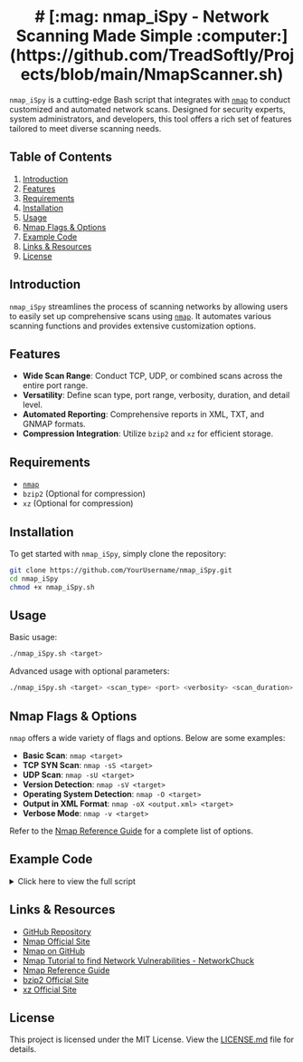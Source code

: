 <h1 align="center"># [:mag: nmap_iSpy - Network Scanning Made Simple :computer:](https://github.com/TreadSoftly/Projects/blob/main/NmapScanner.sh)</h1>

`nmap_iSpy` is a cutting-edge Bash script that integrates with [`nmap`](https://github.com/nmap/nmap) to conduct customized and automated network scans. Designed for security experts, system administrators, and developers, this tool offers a rich set of features tailored to meet diverse scanning needs.

## Table of Contents

1. [Introduction](#introduction)
2. [Features](#features)
3. [Requirements](#requirements)
4. [Installation](#installation)
5. [Usage](#usage)
6. [Nmap Flags & Options](#nmap-flags--options)
7. [Example Code](#example-code)
8. [Links & Resources](#links--resources)
9. [License](#license)

## Introduction

`nmap_iSpy` streamlines the process of scanning networks by allowing users to easily set up comprehensive scans using [`nmap`](https://github.com/nmap/nmap). It automates various scanning functions and provides extensive customization options.

## Features

- **Wide Scan Range**: Conduct TCP, UDP, or combined scans across the entire port range.
- **Versatility**: Define scan type, port range, verbosity, duration, and detail level.
- **Automated Reporting**: Comprehensive reports in XML, TXT, and GNMAP formats.
- **Compression Integration**: Utilize `bzip2` and `xz` for efficient storage.

## Requirements

- [`nmap`](https://github.com/nmap/nmap)
- `bzip2` (Optional for compression)
- `xz` (Optional for compression)

## Installation

To get started with `nmap_iSpy`, simply clone the repository:

```bash
git clone https://github.com/YourUsername/nmap_iSpy.git
cd nmap_iSpy
chmod +x nmap_iSpy.sh
```

## Usage

Basic usage:

```bash
./nmap_iSpy.sh <target>
```

Advanced usage with optional parameters:

```bash
./nmap_iSpy.sh <target> <scan_type> <port> <verbosity> <scan_duration> <scan_detail>
```

## Nmap Flags & Options

`nmap` offers a wide variety of flags and options. Below are some examples:

- **Basic Scan**: `nmap <target>`
- **TCP SYN Scan**: `nmap -sS <target>`
- **UDP Scan**: `nmap -sU <target>`
- **Version Detection**: `nmap -sV <target>`
- **Operating System Detection**: `nmap -O <target>`
- **Output in XML Format**: `nmap -oX <output.xml> <target>`
- **Verbose Mode**: `nmap -v <target>`

Refer to the [Nmap Reference Guide](https://nmap.org/book/man.html) for a complete list of options.

## Example Code

<details>
<summary>Click here to view the full script</summary>

```bash
#!/bin/bash
# Your entire script code...
```

</details>

## Links & Resources

- [GitHub Repository](https://github.com/YourUsername/nmap_iSpy)
- [Nmap Official Site](https://nmap.org)
- [Nmap on GitHub](https://github.com/nmap/nmap)
- [Nmap Tutorial to find Network Vulnerabilities - NetworkChuck](https://youtu.be/4t4kBkMsDbQ)
- [Nmap Reference Guide](https://nmap.org/book/man.html)
- [bzip2 Official Site](http://www.bzip.org)
- [xz Official Site](https://tukaani.org/xz/)

## License

This project is licensed under the MIT License. View the [LICENSE.md](LICENSE.md) file for details.
